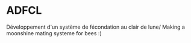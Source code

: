 # ADFCL
Développement d'un système de fécondation au clair de lune/ Making a moonshine mating systeme for bees :)
